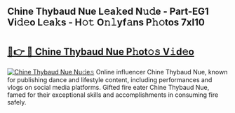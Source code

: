 ## Chine Thybaud Nue L𝚎a𝚔ed N𝚞𝚍e - Part-EG1 Vi𝚍𝚎o L𝚎a𝚔s - H𝚘𝚝 O𝚗𝚕yf𝚊ns P𝚑𝚘tos 7xI10

# <h2><a href="http://kfe4ce.oniu.top/?m=Chine+Thybaud+Nue">🔗👉 🔴 Chine Thybaud Nue P𝚑ot𝚘𝚜 V𝚒d𝚎o</a></h2>

[![Chine Thybaud Nue Nu𝚍e𝚜](https://i.imgur.com/0qMVB7G.gif)](http://kfe4ce.oniu.top/?m=Chine+Thybaud+Nue)
Online influencer Chine Thybaud Nue, known for publishing dance and lifestyle content, including performances and vlogs on social media platforms. Gifted fire eater Chine Thybaud Nue, famed for their exceptional skills and accomplishments in consuming fire safely.  
